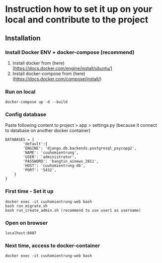 # Instruction how to set it up on your local and contribute to the project

## Installation

### Install Docker ENV + docker-compose (recommend)
1. Install docker from (here)[https://docs.docker.com/engine/install/ubuntu/]
2. Install docker-compose from (here)(https://docs.docker.com/compose/install/)
### Run on local
```
docker-compose up -d --build
```

### Config database
Paste following content to project > app > settings.py (because it connect to database on another docker container)
```
DATABASES = {
        'default':{
        'ENGINE': 'django.db.backends.postgresql_psycopg2',
        'NAME': 'cuuhomientrung',
        'USER': 'administrator',
        'PASSWORD': 'bangtin_ainews_2811',
        'HOST': 'cuuhomientrung-db',
        'PORT': '5432',
    }
}

```

### First time - Set it up
```
docker exec -it cuuhomientrung-web bash
bash run_migrate.sh
bash run_create_admin.sh (recommend to use user1 as username)
```

### Open on browser
```
localhost:8087
```


### Next time, access to docker-container
```
docker exec -it cuuhomientrung-web bash
```
